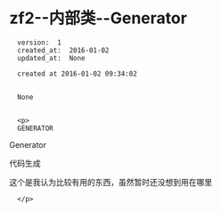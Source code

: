 
  # zf2--内部类--Generator

      version:  1
      created_at:  2016-01-02
      updated_at:  None

      created at 2016-01-02 09:34:02 


      None


      <p>
      GENERATOR

Generator

 
代码生成

 
这个是我认为比较有用的东西，虽然暂时还没想到用在哪里


      </p>

  